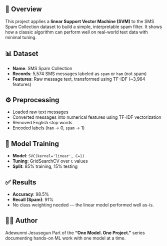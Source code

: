 ## 📌 Overview
This project applies a **linear Support Vector Machine (SVM)** to the SMS Spam Collection dataset to build a simple, interpretable spam filter. It shows how a classic algorithm can perform well on real-world text data with minimal tuning.

## 📊 Dataset
- **Name**: SMS Spam Collection  
- **Records**: 5,574 SMS messages labeled as `spam` or `ham` (not spam)  
- **Features**: Raw message text, transformed using TF-IDF (~3,964 features)  

## ⚙️ Preprocessing
- Loaded raw text messages
- Converted messages into numerical features using TF-IDF vectorization
- Removed English stop words
- Encoded labels (`ham` → 0, `spam` → 1)


## 🧠 Model Training
- **Model**: `SVC(kernel='linear', C=1)`
- **Tuning**: GridSearchCV over `C` values
- **Split**: 85% training, 15% testing


## ✅ Results
- **Accuracy**: 98.5%  
- **Recall (Spam)**: 91%  
- No class weighting needed — the linear model performed well as-is.


## 🙋‍♂️ Author
Adewunmi Jesusegun 
Part of the **“One Model. One Project.”** series documenting hands-on ML work with one model at a time.

